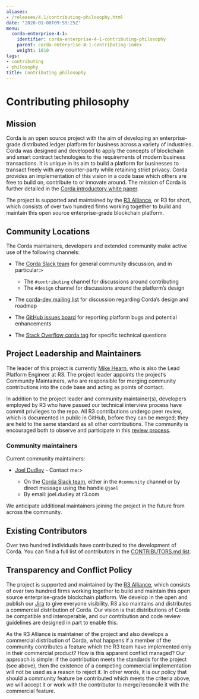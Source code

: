 ```yaml
---
aliases:
- /releases/4.1/contributing-philosophy.html
date: '2020-01-08T09:59:25Z'
menu:
  corda-enterprise-4-1:
    identifier: corda-enterprise-4-1-contributing-philosophy
    parent: corda-enterprise-4-1-contributing-index
    weight: 1010
tags:
- contributing
- philosophy
title: Contributing philosophy
---
```



# Contributing philosophy



## Mission

Corda is an open source project with the aim of developing an enterprise-grade distributed ledger platform for business across a variety of
industries.  Corda was designed and developed to apply the concepts of blockchain and smart contract technologies to the requirements of
modern business transactions.  It is unique in its aim to build a platform for businesses to transact freely with any counter-party while
retaining strict privacy. Corda provides an implementation of this vision in a code base which others are free to build on, contribute to
or innovate around. The mission of Corda is further detailed in the [Corda introductory white paper](/en/pdf/corda-introductory-whitepaper.pdf).

The project is supported and maintained by the [R3 Alliance](https://www.r3.com), or R3 for short, which consists of over two hundred firms
working together to build and maintain this open source enterprise-grade blockchain platform.


## Community Locations

The Corda maintainers, developers and extended community make active use of the following channels:


* The [Corda Slack team](http://slack.corda.net/) for general community discussion, and in particular:> 

    * The `#contributing` channel for discussions around contributing
    * The `#design` channel for discussions around the platform’s design



* The [corda-dev mailing list](https://groups.io/g/corda-dev) for discussion regarding Corda’s design and roadmap
* The [GitHub issues board](https://github.com/corda/corda/issues) for reporting platform bugs and potential enhancements
* The [Stack Overflow corda tag](https://stackoverflow.com/questions/tagged/corda) for specific technical questions


## Project Leadership and Maintainers

The leader of this project is currently [Mike Hearn](https://github.com/mikehearn), who is also the Lead Platform Engineer at R3. The
project leader appoints the project’s Community Maintainers, who are responsible for merging community contributions into the code base and
acting as points of contact.

In addition to the project leader and community maintainer(s), developers employed by R3 who have passed our technical interview process
have commit privileges to the repo. All R3 contributions undergo peer review, which is documented in public in GitHub, before they can be
merged; they are held to the same standard as all other contributions. The community is encouraged both to observe and participate in this
[review process](https://github.com/corda/corda/pulls).



### Community maintainers

Current community maintainers:


* [Joel Dudley](https://github.com/joeldudleyr3) - Contact me:> 

    * On the [Corda Slack team](http://slack.corda.net/), either in the `#community` channel or by direct message using the handle
`@joel`
    * By email: joel.dudley at r3.com




We anticipate additional maintainers joining the project in the future from across the community.


## Existing Contributors

Over two hundred individuals have contributed to the development of Corda. You can find a full list of contributors in the
[CONTRIBUTORS.md list](https://github.com/corda/corda/blob/master/CONTRIBUTORS.md).


## Transparency and Conflict Policy

The project is supported and maintained by the [R3 Alliance](https://www.r3.com), which consists of over two hundred firms working together
to build and maintain this open source enterprise-grade blockchain platform. We develop in the open and publish our
[Jira](https://r3-cev.atlassian.net/projects/CORDA/summary) to give everyone visibility. R3 also maintains and distributes a commercial
distribution of Corda. Our vision is that distributions of Corda be compatible and interoperable, and our contribution and code review
guidelines are designed in part to enable this.

As the R3 Alliance is maintainer of the project and also develops a commercial distribution of Corda, what happens if a member of the
community contributes a feature which the R3 team have implemented only in their commercial product? How is this apparent conflict managed?
Our approach is simple: if the contribution meets the standards for the project (see above), then the existence of a competing commercial
implementation will not be used as a reason to reject it. In other words, it is our policy that should a community feature be contributed
which meets the criteria above, we will accept it or work with the contributor to merge/reconcile it with the commercial feature.


